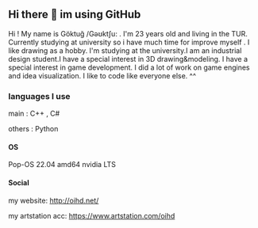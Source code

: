## Hi there 👋 im using GitHub

Hi ! My name is Göktuğ /Gəʊktʃu: . I'm 23 years old and living in the TUR. Currently studying at university so i have much time for improve myself . I like drawing as a hobby. I'm studying at the university.I am an industrial design student.I have a special interest in 3D drawing&modeling. I have a special interest in game development. I did a lot of work on game engines and idea visualization. I like to code like everyone else. ^^

### languages I use
main : C++ , C#

others : Python

#### OS
Pop-OS 22.04 amd64 nvidia LTS

#### Social
my website:
http://oihd.net/

my artstation acc:
https://www.artstation.com/oihd
